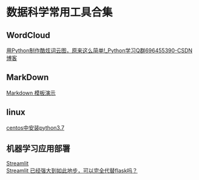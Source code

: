# 数据科学常用工具合集
## WordCloud
[用Python制作酷炫词云图，原来这么简单!_Python学习Q群696455390-CSDN博客](https://blog.csdn.net/weixin_46089319/article/details/104009532)
## MarkDown
  [Markdown 模板演示]( https://markdown-it.github.io/
)
## linux
[centos中安装python3.7](https://www.cnblogs.com/xiaonq/p/11145846.html)
## 机器学习应用部署
[Streamlit](https://streamlit.io/)<br>
[Streamlit 已经强大到如此地步，可以完全代替flask吗？](https://zhuanlan.zhihu.com/p/270590933)
